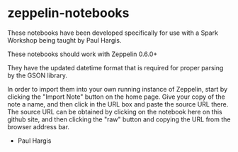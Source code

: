# zeppelin-notebooks

These notebooks have been developed specifically for use with a Spark Workshop being taught by Paul Hargis.

These notebooks should work with Zeppelin 0.6.0+ 

They have the updated datetime format that is required for proper parsing by the GSON library.

In order to import them into your own running instance of Zeppelin, start by clicking the "Import Note" button on the home page. Give your copy of the note a name, and then click in the URL box and paste the source URL there. The source URL can be obtained by clicking on the notebook here on this github site, and then clicking the "raw" button and copying the URL from the browser address bar.

- Paul Hargis
